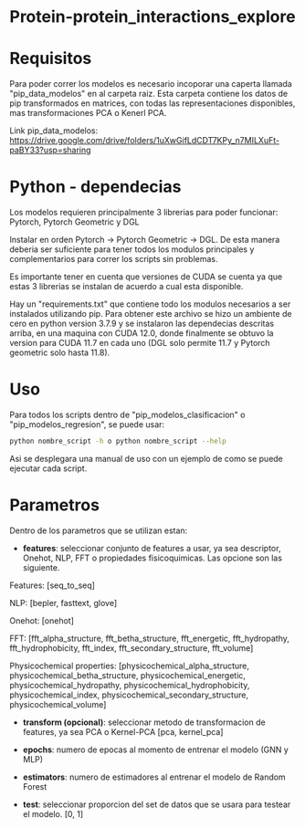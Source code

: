 # Protein-protein_interactions_explore

# Requisitos

Para poder correr los modelos es necesario incoporar una caperta llamada "pip_data_modelos" en al carpeta raiz. Esta carpeta contiene los datos de pip transformados en matrices, con todas las representaciones disponibles, mas transformaciones  PCA o Kenerl PCA.

Link pip_data_modelos: https://drive.google.com/drive/folders/1uXwGifLdCDT7KPy_n7MILXuFt-paBY33?usp=sharing


# Python - dependecias

Los modelos requieren principalmente 3 librerias para poder funcionar: Pytorch, Pytorch Geometric y DGL

Instalar en orden Pytorch -> Pytorch Geometric -> DGL. De esta manera deberia ser suficiente para tener todos los modulos principales y complementarios para correr los scripts sin problemas.

Es importante tener en cuenta que versiones de CUDA se cuenta ya que estas 3 librerias se instalan de acuerdo a cual esta disponible. 

Hay un "requirements.txt" que contiene todo los modulos necesarios a ser instalados utilizando pip. Para obtener este archivo se hizo un ambiente de cero en python version 3.7.9 y se instalaron las dependecias descritas arriba, en una maquina con CUDA 12.0, donde finalmente se obtuvo la version para CUDA 11.7 en cada uno (DGL solo permite 11.7 y Pytorch geometric solo hasta 11.8).

# Uso

Para todos los scripts dentro de "pip_modelos_clasificacion" o  "pip_modelos_regresion", se puede usar: 

```bash
python nombre_script -h o python nombre_script --help
```
Asi se desplegara una manual de uso con un ejemplo de como se puede ejecutar cada script.

# Parametros

Dentro de los parametros que se utilizan estan:

- **features**: seleccionar conjunto de features a usar, ya sea descriptor, Onehot, NLP, FFT o propiedades fisicoquimicas. Las opcione son las siguiente.

Features: [seq_to_seq]

NLP: [bepler, fasttext, glove]

Onehot: [onehot]

FFT: [fft_alpha_structure, fft_betha_structure, fft_energetic, fft_hydropathy, fft_hydrophobicity, fft_index, fft_secondary_structure, fft_volume]

Physicochemical properties: [physicochemical_alpha_structure, physicochemical_betha_structure, physicochemical_energetic, physicochemical_hydropathy, physicochemical_hydrophobicity, physicochemical_index, physicochemical_secondary_structure, physicochemical_volume]

- **transform (opcional)**: seleccionar metodo de transformacion de features, ya sea PCA o Kernel-PCA [pca, kernel_pca]
 
- **epochs**: numero de epocas al momento de entrenar el modelo (GNN y MLP)

- **estimators**: numero de estimadores al entrenar el modelo de Random Forest
 
- **test**: seleccionar proporcion del set de datos que se usara para testear el modelo. [0, 1]
